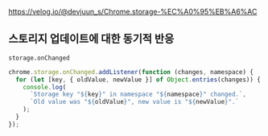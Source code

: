 https://velog.io/@devjuun_s/Chrome.storage-%EC%A0%95%EB%A6%AC

## 스토리지 업데이트에 대한 동기적 반응

`storage.onChanged`
```javascript
chrome.storage.onChanged.addListener(function (changes, namespace) {
  for (let [key, { oldValue, newValue }] of Object.entries(changes)) {
    console.log(
      `Storage key "${key}" in namespace "${namespace}" changed.`,
      `Old value was "${oldValue}", new value is "${newValue}".`
    );
  }
});
```
